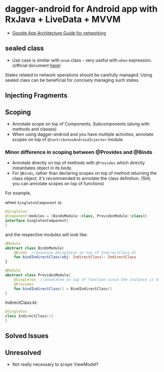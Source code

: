 # dagger-android for Android app with RxJava + LiveData + MVVM
* [Google App Architecture Guide for networking](https://developer.android.com/jetpack/guide#addendum)

## sealed class
* Use case is similar with `enum` class - very useful with `when` expression.
(official document [here](https://kotlinlang.org/docs/reference/sealed-classes.html))

States related to network operations should be carefully managed. Using sealed class can be beneficial
for concisely managing such states.

## Injecting Fragments



## Scoping
* Annotate scope on top of Components, Subcomponents (along with methods and classes)
* When using dagger-android and you have multiple activities, annotate scopes on top of
`@ContributesAndroidInjector` module.

### Minor difference in scoping between @Provides and @Binds
* Annotate directly on top of methods with `@Provides` which directly instantiates object in its body.
* For `@Binds`, rather than declaring scopes on top of method returning the class object,
 it's recommended to annotate the class definition.
 (Still, you can annotate scopes on top of functions)

For example, 

when `SingletonComponent` is: 
```kotlin
@Singleton
@Component(modules = [BindsModule::class, ProvidesModule::class])
interface SingletonComponent{
}
```

and the respective modules will look like:

```kotlin
@Module
abstract class BindsModule{
    @Binds  //annotate @Singleton on top of IndirectClass.kt
    fun bindIndirectClass(obj: IndirectClass): IndirectClass
}
```

```kotlin
@Module
abstract class ProvidesModule{
    @Singleton  //annotated on top of function since the instance is directly created in function body
    @Provides
    fun bindIndirectClass() = BindIndirectClass()
}
```

IndirectClass.kt:
```kotlin
@Singleton
class IndirectClass(){
}
```

## Solved Issues

## Unresolved
* Not really necessary to scope ViewModel?